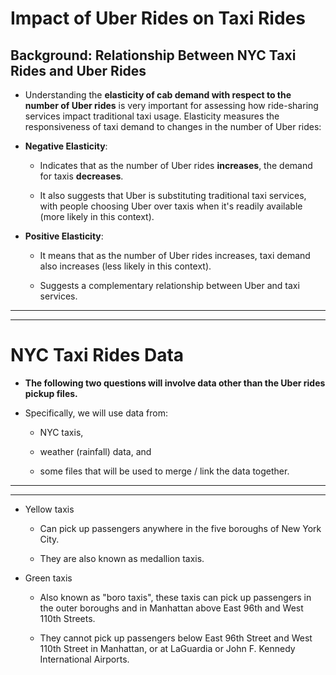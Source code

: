 # Impact of Uber Rides on Taxi Rides

## Background: Relationship Between NYC Taxi Rides and Uber Rides

- Understanding the **elasticity of cab demand with respect to the number of Uber rides** is very important for assessing how ride-sharing services impact traditional taxi usage. Elasticity measures the responsiveness of taxi demand to changes in the number of Uber rides:

- **Negative Elasticity**:

  - Indicates that as the number of Uber rides **increases**, the demand for taxis **decreases**.

  - It also suggests that Uber is substituting traditional taxi services, with people choosing Uber over taxis when it's readily available (more likely in this context).

- **Positive Elasticity**:

  - It means that as the number of Uber rides increases, taxi demand also increases (less likely in this context).

  - Suggests a complementary relationship between Uber and taxi services.

---
---
# NYC Taxi Rides Data

- **The following two questions will involve data other than the Uber rides pickup files.**

- Specifically, we will use data from:
  
  - NYC taxis,
  
  - weather (rainfall) data, and
  
  - some files that will be used to merge / link the data together.

---
---
- Yellow taxis

  - Can pick up passengers anywhere in the five boroughs of New York City.
  
  - They are also known as medallion taxis.

- Green taxis

  - Also known as "boro taxis", these taxis can pick up passengers in the outer boroughs and in Manhattan above East 96th and West 110th Streets.
  
  - They cannot pick up passengers below East 96th Street and West 110th Street in Manhattan, or at LaGuardia or John F. Kennedy International Airports.

